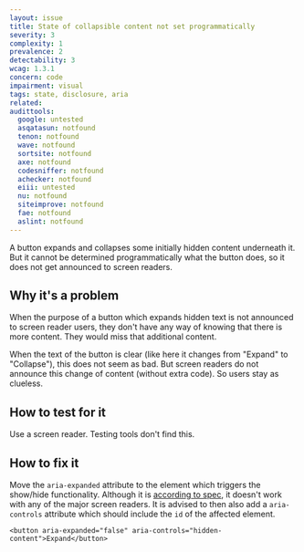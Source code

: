 ```yaml
---
layout: issue
title: State of collapsible content not set programmatically
severity: 3
complexity: 1
prevalence: 2
detectability: 3
wcag: 1.3.1
concern: code
impairment: visual
tags: state, disclosure, aria
related:
audittools:
  google: untested
  asqatasun: notfound
  tenon: notfound
  wave: notfound
  sortsite: notfound
  axe: notfound
  codesniffer: notfound
  achecker: notfound
  eiii: untested
  nu: notfound
  siteimprove: notfound
  fae: notfound
  aslint: notfound
---
```


A button expands and collapses some initially hidden content underneath it. But it cannot be determined programmatically what the button does, so it does not get announced to screen readers.


## Why it's a problem

When the purpose of a button which expands hidden text is not announced to screen reader users, they don't have any way of knowing that there is more content. They would miss that additional content.

When the text of the button is clear (like here it changes from "Expand" to "Collapse"), this does not seem as bad. But screen readers do not announce this change of content (without extra code). So users stay as clueless.


## How to test for it

Use a screen reader. Testing tools don't find this.


## How to fix it

Move the `aria-expanded` attribute to the element which triggers the show/hide functionality. Although it is [according to spec](https://www.w3.org/TR/wai-aria-1.1/#aria-expanded), it doesn't work with any of the major screen readers.
It is advised to then also add a `aria-controls` attribute which should include the `id` of the affected element.

```
<button aria-expanded="false" aria-controls="hidden-content">Expand</button>
```
